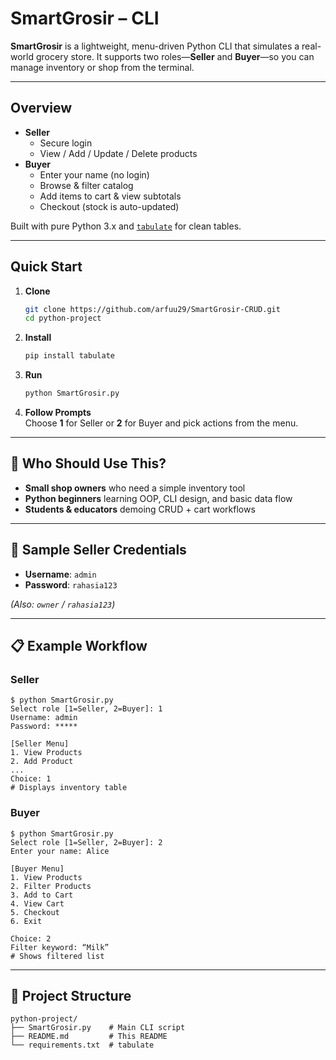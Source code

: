 # SmartGrosir – CLI

**SmartGrosir** is a lightweight, menu-driven Python CLI that simulates a real-world grocery store. It supports two roles—**Seller** and **Buyer**—so you can manage inventory or shop from the terminal.

---

##  Overview

- **Seller**  
  - Secure login  
  - View / Add / Update / Delete products  
- **Buyer**  
  - Enter your name (no login)  
  - Browse & filter catalog  
  - Add items to cart & view subtotals  
  - Checkout (stock is auto-updated)  

Built with pure Python 3.x and [`tabulate`](https://pypi.org/project/tabulate/) for clean tables.

---

##  Quick Start

1. **Clone**  
   ```bash
   git clone https://github.com/arfuu29/SmartGrosir-CRUD.git
   cd python-project
   ```
2. **Install**  
   ```bash
   pip install tabulate
   ```
3. **Run**  
   ```bash
   python SmartGrosir.py
   ```
4. **Follow Prompts**  
   Choose **1** for Seller or **2** for Buyer and pick actions from the menu.

---

## 👥 Who Should Use This?

- **Small shop owners** who need a simple inventory tool  
- **Python beginners** learning OOP, CLI design, and basic data flow  
- **Students & educators** demoing CRUD + cart workflows

---

## 🔐 Sample Seller Credentials

- **Username**: `admin`  
- **Password**: `rahasia123`

*(Also: `owner` / `rahasia123`)*

---

## 📋 Example Workflow

### Seller
```text
$ python SmartGrosir.py
Select role [1=Seller, 2=Buyer]: 1
Username: admin
Password: *****

[Seller Menu]
1. View Products
2. Add Product
...
Choice: 1
# Displays inventory table
```

### Buyer
```text
$ python SmartGrosir.py
Select role [1=Seller, 2=Buyer]: 2
Enter your name: Alice

[Buyer Menu]
1. View Products
2. Filter Products
3. Add to Cart
4. View Cart
5. Checkout
6. Exit

Choice: 2
Filter keyword: “Milk”
# Shows filtered list
```

---

## 📁 Project Structure

```
python-project/
├── SmartGrosir.py    # Main CLI script
├── README.md         # This README
└── requirements.txt  # tabulate
```
